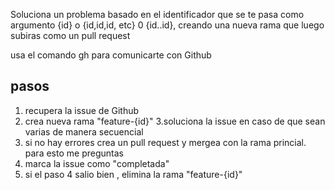 Soluciona un problema basado en el identificador que se te pasa como argumento {id} o {id,id,id, etc} 0 {id..id}, creando una nueva rama que luego subiras como un pull request

usa el comando gh para comunicarte con Github
 ## pasos
 1. recupera la issue de Github
 2. crea nueva rama "feature-{id}"
 3.soluciona la issue en caso de que sean varias de manera secuencial
 4. si no hay errores  crea un pull request y mergea con la rama princial. para esto me preguntas
 5. marca la issue como "completada"
 6. si el paso 4 salio bien , elimina la rama "feature-{id}"